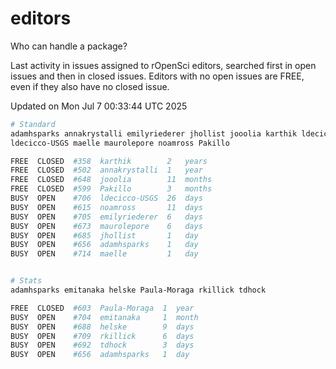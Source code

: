 # editors

Who can handle a package?

Last activity in issues assigned to rOpenSci editors, searched first in open
issues and then in closed issues. Editors with no open issues are FREE, even if
they also have no closed issue.


Updated on Mon Jul 7 00:33:44 UTC 2025

```bash
# Standard
adamhsparks annakrystalli emilyriederer jhollist jooolia karthik ldecicco
ldecicco-USGS maelle maurolepore noamross Pakillo

FREE  CLOSED  #358  karthik        2   years
FREE  CLOSED  #502  annakrystalli  1   year
FREE  CLOSED  #648  jooolia        11  months
FREE  CLOSED  #599  Pakillo        3   months
BUSY  OPEN    #706  ldecicco-USGS  26  days
BUSY  OPEN    #615  noamross       11  days
BUSY  OPEN    #705  emilyriederer  6   days
BUSY  OPEN    #673  maurolepore    6   days
BUSY  OPEN    #685  jhollist       1   day
BUSY  OPEN    #656  adamhsparks    1   day
BUSY  OPEN    #714  maelle         1   day


# Stats
adamhsparks emitanaka helske Paula-Moraga rkillick tdhock

FREE  CLOSED  #603  Paula-Moraga  1  year
BUSY  OPEN    #704  emitanaka     1  month
BUSY  OPEN    #688  helske        9  days
BUSY  OPEN    #709  rkillick      6  days
BUSY  OPEN    #692  tdhock        3  days
BUSY  OPEN    #656  adamhsparks   1  day
```
